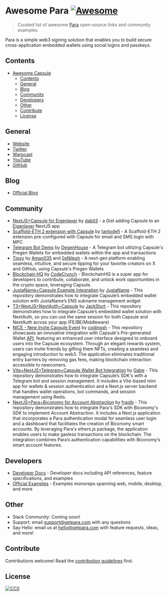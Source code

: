 # Awesome Para [![Awesome](https://awesome.re/badge-flat.svg)](https://awesome.re)

> Curated list of awesome [Para](https://www.getpara.com) open-source links and community examples

Para is a simple web3 signing solution that enables you to build secure cross-application embedded wallets using social logins and passkeys.

## Contents

- [Awesome Capsule ](#awesome-capsule-)
  - [Contents](#contents)
  - [General](#general)
  - [Blog](#blog)
  - [Community](#community)
  - [Developers](#developers)
  - [Other](#other)
  - [Contribute](#contribute)
  - [License](#license)

## General

- [Website](https://getpara.com)
- [Twitter](https://x.com/get_para)
- [Warpcast](https://warpcast.com/getpara)
- [YouTube](https://www.youtube.com/@getpara)
- [GitHub](https://github.com/getpara)

## Blog

- [Official Blog](https://blog.getpara.com)

## Community

- [NextJS+Capsule for Eigenlayer](https://gist.github.com/dabit3/d71964bcab62bd5ae6e1cdc0402bf681) by [dabit3](https://github.com/dabit3) - a Gist adding Capsule to an [Eigenlayer](https://www.eigenlayer.xyz/) NextJS app
- [Scaffold-ETH 2 extension with Capsule](https://github.com/tantodefi/capsule-extension) by [tantodefi](https://github.com/tantodefi) - A Scaffold-ETH 2 extension pre-configured with Capsule for email and SMS login with MPC
- [Telegram Bot Demo](https://github.com/DegenHouseDeFi/capsule-telegram-bot-demo) by [DegenHouse](https://github.com/DegenHouseDeFi) - A Telegram bot utilizing Capsule's Pregen Wallets for embedded wallets within the app and transactions
- [Tipsy](https://github.com/Aman035/tipsy) by [Aman035](https://github.com/Aman035) and [0xNilesh](https://github.com/0xNilesh) - A next-gen platform enabling seamless, intuitive, and secure tipping for your favorite creators on X and GitHub, using Capsule's Pregen Wallets
- [Blockchain HQ](https://github.com/jaydippatel83/ethglobal_blockchain_hq) by [CodeCrunch](https://github.com/CodeCrunch-Techlabs) - BlockchainHQ is a super app for developers to contribute, collaborate, and unlock work opportunities in the crypto space, leveraging Capsule.
- [JustaName+Capsule Example Integration](https://github.com/JustaName-id/Capsule-JustaName?tab=readme-ov-file) by [JustaName](https://github.com/JustaName-id) - This repository demonstrates how to integrate Capsule’s embedded wallet solution with JustaName’s ENS subname management widget
- [T3+NextJS+NextAuth+Capsule](https://github.com/jacksturt/capsule-example-with-nextauth) by [JackSturt](https://github.com/jacksturt) - This repository demonstrates how to integrate Capsule’s embedded wallet solution with NextAuth, so you can use the same session for both Capsule and NextAuth across your app (FE/BE/Middleware)
- [NICE - New Invite Capsule Event](https://github.com/aipop-fun/nice-capsule) by [codingsh](https://github.com/developerfred) - This repository showcases an innovative integration with Capsule's Pre-generated Wallet [API](https://github.com/aipop-fun/nice-api), featuring an enhanced user interface designed to onboard users into the Capsule ecosystem. Through an elegant rewards system, users can invite friends by gifting them NFTs, creating a seamless and engaging introduction to web3. The application eliminates traditional entry barriers by removing gas fees, making blockchain interaction accessible to newcomers.
- [Vite+NextJS+Telegram+Capsule Wallet Bot Integration](https://github.com/gabrieltemtsen/capsule-twa) by [Gabe](https://github.com/gabrieltemtsen) - This repository demonstrates how to integrate Capsule’s SDK's with a Telegram bot and session management. It includes a Vite-based mini app for wallets & session authentication and a Next.js server backend that handles wallet operations, bot commands, and session management using Redis.
- [NextJS+Para+Biconomy for Account Abstraction](https://github.com/fraolb/para-biconomy) by [fraolb](https://github.com/fraolb/) - This repository demonstrates how to integrate Para's SDK with Biconomy's SDK to implement Account Abstraction. It includes a Next.js application that incorporates a Para authentication modal for seamless user login and a dashboard that facilitates the creation of Biconomy smart accounts. By leveraging Para's ethers.js package, the application enables users to make gasless transactions on the blockchain. The integration combines Para’s authentication capabilities with Biconomy’s smart account features.

## Developers

- [Developer Docs](https://docs.getpara.com) - Developer docs including API references, feature specifications, and examples
- [Official Examples](https://github.com/getpara/examples-hub) - Examples monorepo spanning web, mobile, desktop, and more

## Other

- Slack Community: Coming soon!
- Support: email support@getpara.com with any questions
- Say Hello: email us at hello@getpara.com with feature requests, ideas, and more!

## Contribute

Contributions welcome! Read the [contribution guidelines](CONTRIBUTING.md) first.

## License

[![CC0](https://mirrors.creativecommons.org/presskit/buttons/88x31/svg/cc-zero.svg)](https://creativecommons.org/publicdomain/zero/1.0)
